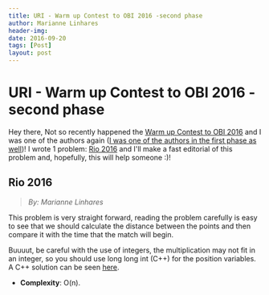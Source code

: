 ```yaml
---
title: URI - Warm up Contest to OBI 2016 -second phase
author: Marianne Linhares
header-img:
date: 2016-09-20
tags: [Post]
layout: post
---
```


# URI - Warm up Contest to OBI 2016 -second phase

Hey there, Not so recently happened the [Warm up Contest to OBI 2016](https://www.urionlinejudge.com.br/judge/pt/problems/origin/121) and I
was one of the authors again ([I was one of the authors in the first phase as well](https://mariannelinhares.wordpress.com/2016/06/13/uri-warm-up-contest-to-obi-2016-first-phase/))!
I wrote 1 problem: [Rio 2016](https://www.urionlinejudge.com.br/judge/pt/problems/view/2177)
and I'll make a fast editorial of this problem and, hopefully, this will help someone :)!

## Rio 2016

> _By: Marianne Linhares_

This problem is very straight forward, reading the problem carefully is easy to
see that we should calculate the distance between the points and then compare it
with the time that the match will begin.

Buuuut, be careful with the use of integers, the multiplication may not fit in
an integer, so you should use long long int (C++) for the position variables.
A C++ solution can be seen [here](https://github.com/mari-linhares/Programming/blob/master/OnlineJudges/URI/Math/2177/code.cpp).

  * **Complexity**: O(n).
